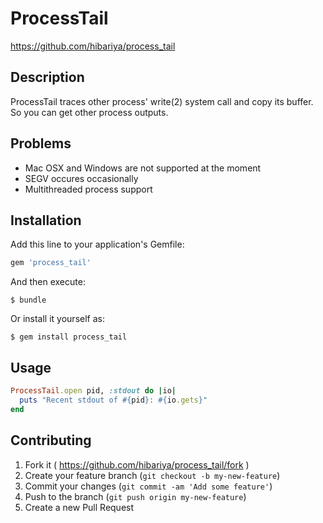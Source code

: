 # ProcessTail

https://github.com/hibariya/process_tail

## Description

ProcessTail traces other process' write(2) system call and copy its buffer.
So you can get other process outputs.

## Problems

* Mac OSX and Windows are not supported at the moment
* SEGV occures occasionally
* Multithreaded process support

## Installation

Add this line to your application's Gemfile:

```ruby
gem 'process_tail'
```

And then execute:

    $ bundle

Or install it yourself as:

    $ gem install process_tail

## Usage

```ruby
ProcessTail.open pid, :stdout do |io|
  puts "Recent stdout of #{pid}: #{io.gets}"
end
```

## Contributing

1. Fork it ( https://github.com/hibariya/process_tail/fork )
2. Create your feature branch (`git checkout -b my-new-feature`)
3. Commit your changes (`git commit -am 'Add some feature'`)
4. Push to the branch (`git push origin my-new-feature`)
5. Create a new Pull Request
